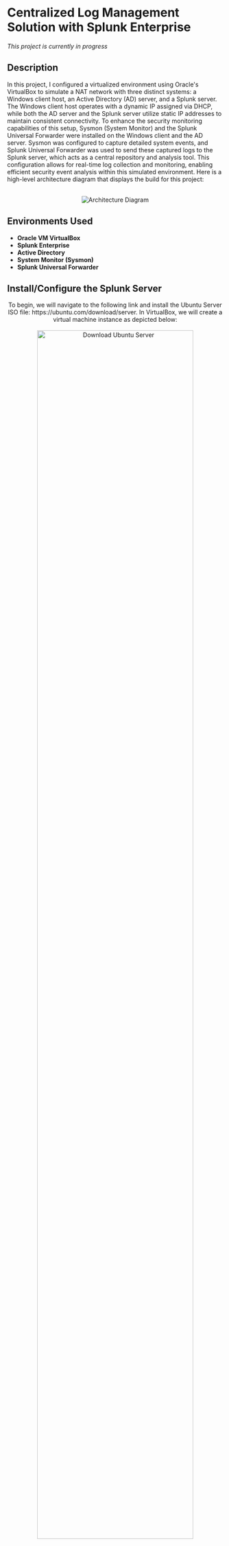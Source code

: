 <h1>Centralized Log Management Solution with Splunk Enterprise</h1>

*This project is currently in progress*
  
<h2>Description</h2>
In this project, I configured a virtualized environment using Oracle's VirtualBox to simulate a NAT network with three distinct systems: a Windows client host, an Active Directory (AD) server, and a Splunk server. The Windows client host operates with a dynamic IP assigned via DHCP, while both the AD server and the Splunk server utilize static IP addresses to maintain consistent connectivity. To enhance the security monitoring capabilities of this setup, Sysmon (System Monitor) and the Splunk Universal Forwarder were installed on the Windows client and the AD server. Sysmon was configured to capture detailed system events, and Splunk Universal Forwarder was used to send these captured logs to the Splunk server, which acts as a central repository and analysis tool. This configuration allows for real-time log collection and monitoring, enabling efficient security event analysis within this simulated environment. Here is a high-level architecture diagram that displays the build for this project: 
<br /> 
<br />
<p align="center"> 
<img src="https://i.imgur.com/qmPh1bq.png" alt="Architecture Diagram"/>

<h2>Environments Used </h2>

- <b>Oracle VM VirtualBox</b>
- <b>Splunk Enterprise</b>
- <b>Active Directory</b>
- <b>System Monitor (Sysmon)</b>
- <b>Splunk Universal Forwarder</b>

<h2>Install/Configure the Splunk Server</h2> 

<p align="center">
To begin, we will navigate to the following link and install the Ubuntu Server ISO file: https://ubuntu.com/download/server. In VirtualBox, we will create a virtual machine instance as depicted below: 
<br/>
<br/>
<img src="https://i.imgur.com/UnSJnSK.png" alt="Download Ubuntu Server" height=85% width=85%/>
 <br/>
 <br/>  
<img src="https://i.imgur.com/Ssk7CSu.png" alt="Ubuntu Server VM Instance" height=85% width=85%/>
<br/>
 <br/> 
We will then start up the VM instance and proceed with the installation of Ubuntu Server. Once a username and password have been configured, login to the server and run the following command to update system packages: 'sudo apt-get update && sudo apt-get upgrade -y'
 <br/>
 <br/>
<img src="https://i.imgur.com/xwwvyoV.png" alt="Install Ubuntu Server" height=85% width=85%/> 
<br/>
<br/>
<img src="https://i.imgur.com/mkvSwf7.png" alt="Update Packages" height=85% width=85%/> 
<br/>
<br/>
On our host machine, we will download Splunk Enterprise 9.2.1, and in our VirtualBox settings for the Ubuntu instance, add a shared folder with path of Splunk download: 
<br/> 
<br/>
<img src="https://i.imgur.com/2SJYZ8s.png" alt="Download Splunk Enterprise" height=85% width=85%/>
<br/>
<br/>
<img src="https://i.imgur.com/d7ZIe7K.png" alt="Add Shared Folder" height=70% width=70%/>
<br/>
<br/>
We will then navigate back to our Ubuntu server and create a directory called ‘share’ using ‘mkdir share’ command. Then. we will mount the directory to the Splunk download folder, and install Splunk using the following commands: 
<br/>
<br/>
<img src="https://i.imgur.com/Smrjm1o.png" alt="Mount Directory" height=85% width=85%/>
<br/>
<br/>
<img src="https://i.imgur.com/l40QkYv.png" alt="Install Splunk" height=85% width=85%/>

<h2>Install Splunk Universal Forwader and Sysmon</h2> 
<p align="center">
We will now install Splunk Universal Forwarder and Sysmon on both our Windows 10 client machine and our Active Directory server. Prior to this step, ensure that you have two VM instances configured for both Windows 10 and Windows Server 2019. Also, configure a static IP address for both machines to prevent IP conflicts, and confirm the configuration using the 'ipconfig' commmand. 
<br/>
<br/>
<img src="https://i.imgur.com/iBArEzk.png" alt="IPv4 Configuration" height=50% width=50%/>
<br/>
<br/>
<img src="https://i.imgur.com/t0CmsPG.png" alt="Confirm Configuration" height=70% width=70%/>
<br/>
<br/>
Once all three machines have been installed and configured, create a NAT network in VirtualBox, and add all three machines to this NAT network: 
<br/>
<br/>
<img src="https://i.imgur.com/ZkEOUDu.png" alt="Create NAT Network" height=70% width=70%/>
<br/>
<br/>
<img src="https://i.imgur.com/xcUBjLW.png" alt="Add Machines to Network" height=70% width=70%/>
<br/>
<br/>
In the Windows client machine, navigate to your preferred web browser and type the IP address of the Splunk server with ':8000' appeneded - this is added because Splunk listens on port 8000. Proceed by logging into Splunk in another tab, and download Splunk Universal Forwarder which can be found by navigating <a href="https://www.splunk.com/en_us/download/universal-forwarder.html?utm_campaign=google_amer_en_search_brand&utm_source=google&utm_medium=cpc&utm_content=Uni_Forwarder_Demo&utm_term=splunk%20universal%20forwarder&device=c&_bt=471686934615&_bm=p&_bn=g&gad_source=1&gclid=Cj0KCQjwsuSzBhCLARIsAIcdLm4oJ2ShpMfo74w6W0IWSqvvsrLsYjWbWxiPR90PO0CMyaDZLkiOMV4aAqQcEALw_wcB">here</a>. While that is installing, navigate to the following link to download Sysmon on the Windows 10 client machine: https://learn.microsoft.com/en-us/sysinternals/downloads/sysmon. 
<br/>
<br/>
<img src="https://i.imgur.com/18cNhvX.png" alt="Splunk Login Page" height=70% width=70%/>
<br/>
<br/>
<img src="https://i.imgur.com/IUTnBFr.png" alt="Splunk Universal Forwarder Setup" height=70% width=70%/>
<br/>
<br/>
<img src="https://i.imgur.com/MIvnOGN.png" alt="Install Sysmon" height=70% width=70%/>
<br/>
<br/>
Once both Splunk Universal Forwarder and Sysmon have been installed, navigate to the following path in the system's 'C://' drive:  'Program Files > SplunkUniversalForwarder > etc > system > default'. The 'inputs.conf' file is located in this folder. This file must also be duplicated in the following path: 'Program Files > SplunkUniversalForwarder > etc > system > local'. To do this, run 'Notepad' as an administrator and create the 'inputs.conf' file with the following content, ensuring to save the file to the 'local' directory: 
 <br/>
 <br/>
 <img src="https://i.imgur.com/cHem22Y.png" alt="Inputs File"/>
  <br/>
  <br/>
Be sure to restart the 'SplunkForwarder' service in Windows Services once the file has been added to the 'local' directory. Now that Splunk Universal Forwarder and Sysmon have been downloaded on the Windows 10 client machine, repeat the same process in the Windows Server 2019 VM. 

<h2>Test Splunk Forwarding Configuration</h2> 
 <p align="center">
Once  Splunk Universal Forwarder and Sysmon have been installed on both machines, login to Splunk Enterprise on both the Windows 10 client and Windows Server machines, using the IP address of the Splunk server and port 8000. Once logged in, navigate to: 'Settings > Indexes > New Index' and create a new index called 'endpoint'. Then,  we will setup the Splunk server to receive data by navigating to: 'Settings > Forwarding and receiving > Configure receiving > New receiving port', and type the port ‘9997’. 
 <br/>
 <br/>
 <img src="https://i.imgur.com/10PDKcY.png" alt="Splunk Enterprise Login"/>
  <br/>
  <br/>
 <img src="https://i.imgur.com/scZaQ8n.png" alt="Configure Receiving Port"/>
 <br/>
 <br/>
Once this is configured, use the search ‘index=endpoint’ in Splunk to test that it is working correctly. There should be two hosts: one for the client machine, and one for the Windows Server machine: 
<br/>
 <br/>
 <img src="https://i.imgur.com/c75ddnz.png" alt="Splunk Confirmation"/>

<h2>Install Active Directory:</h2>
*In progress*
<h2>Key takeaways:</h2>
*In progress*
<p align="center">
<!--
 ```diff
- text in red
+ text in green
! text in orange
# text in gray
@@ text in purple (and bold)@@
```
--!>

